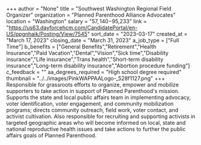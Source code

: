+++
author = "None"
title = "Southwest Washington Regional Field Organizer"
organization = "Planned Parenthood Alliance Advocates"
location = "Washington"
salary = "$57,140-$95,233"
link = "https://us63.dayforcehcm.com/CandidatePortal/en-US/ppgnhaik/Posting/View/7545"
sort_date = "2023-03-17"
created_at = "March 17, 2023"
closing_date = "March 31, 2023"
a_job_type = ["Full Time"]
b_benefits = ["General Benefits","Retirement","Health Insurance","Paid Vacation","Dental","Vision","Sick time","Disability insurance","Life insurance","Trans health","Short-term disability insurance","Long-term disability insurance","Abortion procedure funding"]
c_feedback = ""
aa_degrees_required = "High school degree required"
thumbnail = "../../images/PinkWAPPAALogo-_528f1127.png"
+++
Responsible for grassroots efforts to organize, empower and mobilize supporters to take action in support of Planned Parenthood's mission. Supports the state and local public affairs team in implementing advocacy, voter identification, voter engagement, and community mobilization programs; directs community outreach, field work, voter contact, and activist cultivation. Also responsible for recruiting and supporting activists in targeted geographic areas who will become informed on local, state and national reproductive health issues and take actions to further the public affairs goals of Planned Parenthood.